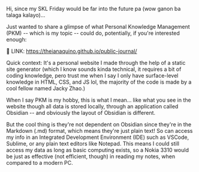 Hi, since my SKL Friday would be far into the future pa (wow ganon ba talaga kalayo)...

Just wanted to share a glimpse of what Personal Knowledge Management (PKM) -- which is my topic -- could do, potentially, if you're interested enough:

🔴 LINK: https://theianaquino.github.io/public-journal/

Quick context: It's a personal website I made through the help of a static site generator (which I know sounds kinda technical, it requires a bit of coding knowledge, pero trust me when I say I only have surface-level knowledge in HTML, CSS, and JS lol, the majority of the code is made by a cool fellow named Jacky Zhao.)

When I say PKM is my hobby, this is what I mean... like what you see in the website though all data is stored locally, through an application called Obsidian -- and obviously the layout of Obsidian is different. 

But the cool thing is they're not dependent on Obsidian since they're in the Markdown (.md) format, which means they're just plain text! So can access my info in an Integrated Development Environment (IDE) such as VSCode, Sublime, or any plain text editors like Notepad. This means I could still access my data as long as basic computing exists, so a Nokia 3310 would be just as effective (not efficient, though) in reading my notes, when compared to a modern PC.